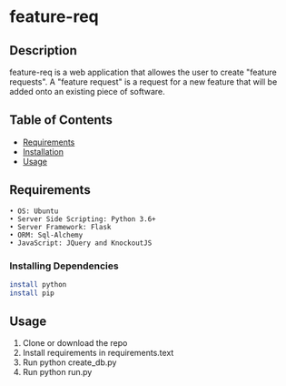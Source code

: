 # feature-req

## Description

feature-req is a web application that allowes the user to create &quot;feature requests&quot;.
A &quot;feature request&quot; is a request for a new feature that will be added onto an
existing piece of software.

## Table of Contents
* [Requirements](#Requirements)
* [Installation](#Installation)
* [Usage](#Usage)


## Requirements

    • OS: Ubuntu
    • Server Side Scripting: Python 3.6+
    • Server Framework: Flask
    • ORM: Sql-Alchemy
    • JavaScript: JQuery and KnockoutJS

### Installing Dependencies

```sh
install python 
install pip

```

## Usage
  1. Clone or download the repo 
  2. Install requirements in requirements.text
  3. Run python create_db.py
  4. Run python run.py



